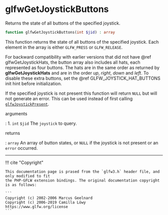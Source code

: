 # glfwGetJoystickButtons
Returns the state of all buttons of the specified joystick.

```php
function glfwGetJoystickButtons(int $jid) : array
```

This function returns the state of all buttons of the specified joystick.
Each element in the array is either `GLFW_PRESS` or `GLFW_RELEASE`.

For backward compatibility with earlier versions that did not have @ref
glfwGetJoystickHats, the button array also includes all hats, each
represented as four buttons. The hats are in the same order as returned by
__glfwGetJoystickHats__ and are in the order _up_, _right_, _down_ and
_left_. To disable these extra buttons, set the @ref
GLFW_JOYSTICK_HAT_BUTTONS init hint before initialization.

If the specified joystick is not present this function will return `NULL`
but will not generate an error. This can be used instead of first calling
[`glfwJoystickPresent`](/API/GLFW/glfwJoystickPresent.html).

arguments

:    1. `int` `$jid` The `joystick` to query.

returns

:    `array` An array of button states, or `NULL` if the joystick is not
present
or an `error` occurred.

---
     

!!! cite "Copyright"

    This documentation page is prased from the `glfw3.h` header file, and only modified to fit 
    the PHP-GFLW extension bindings. The original documentation copyright is as follows:

    ```
    Copyright (c) 2002-2006 Marcus Geelnard
    Copyright (c) 2006-2019 Camilla Löwy
    https://www.glfw.org/license
    ```